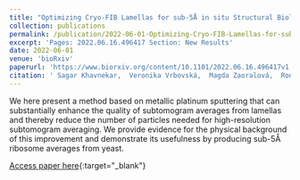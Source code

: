 ```yaml
---
title: "Optimizing Cryo-FIB Lamellas for sub-5Å in situ Structural Biology"
collection: publications
permalink: /publication/2022-06-01-Optimizing-Cryo-FIB-Lamellas-for-sub-5-in-situ-Structural-Biology
excerpt: 'Pages: 2022.06.16.496417 Section: New Results'
date: 2022-06-01
venue: 'bioRxiv'
paperurl: 'https://www.biorxiv.org/content/10.1101/2022.06.16.496417v1'
citation: ' Sagar Khavnekar,  Veronika Vrbovská,  Magda Zaoralová,  Ron Kelley,  Florian Beck,  Sven Klumpe,  Abhay Kotecha,  Jürgen Plitzko,  Philipp Erdmann, &quot;Optimizing Cryo-FIB Lamellas for sub-5Å in situ Structural Biology.&quot; bioRxiv, 2022.'
---
```

We here present a method based on metallic platinum sputtering that can substantially enhance the quality of subtomogram averages from lamellas and thereby reduce the number of particles needed for high-resolution subtomogram averaging. We provide evidence for the physical background of this improvement and demonstrate its usefulness by producing sub-5Å ribosome averages from yeast.

[Access paper here](https://www.biorxiv.org/content/10.1101/2022.06.16.496417v1){:target="_blank"}
